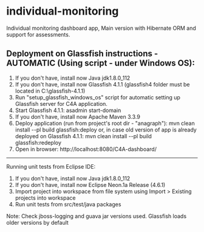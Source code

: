 # individual-monitoring 
Individual monitoring dashboard app, Main version with Hibernate ORM and support for assessments. 

Deployment on Glassfish instructions - AUTOMATIC (Using script - under Windows OS):
------------------------------------------------------------------------------------
1. If you don't have, install now Java jdk1.8.0_112
2. If you don't have, install now Glassfish 4.1.1 (glassfish4 folder must be located in C:\glassfish-4.1.1\)
3. Run "setup_glassfish_windows_os" script for automatic setting up Glassfish server for C4A application.
4. Start Glassfish 4.1.1:
	asadmin start-domain
5. If you don't have, install now Apache Maven 3.3.9
6. Deploy application (run from project's root dir - "anagraph\"):
	mvn clean install --pl build glassfish:deploy
or, in case old version of app is already deployed on Glassfish 4.1.1:
	mvn clean install --pl build glassfish:redeploy
7. Open in browser:
http://localhost:8080/C4A-dashboard/

--------------------------------------------
Running unit tests from Eclipse IDE:

1. If you don't have, install now Java jdk1.8.0_112
2. If you don't have, install now Eclipse Neon.1a Release (4.6.1)
3. Import project into workspace from file system using Import > Existing projects into workspace
4. Run unit tests from src/test/java packages

Note: Check jboss-logging and guava jar versions used. Glassfish loads older versions by default
